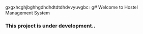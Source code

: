gxgxhcghjbghhgdhdhdtdtdhdvvyuvgbc।g# Welcome to Hostel Management System

### This project is under development..